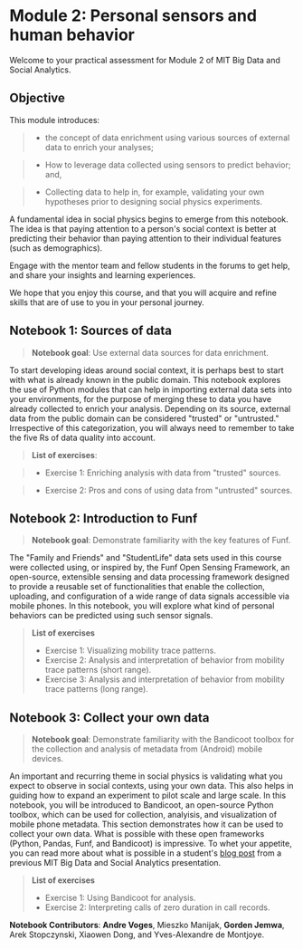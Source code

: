 # Module 2: Personal sensors and human behavior
Welcome to your practical assessment for Module 2 of MIT Big Data and Social Analytics.

## Objective
This module introduces:

> - the concept of data enrichment using various sources of external data to enrich your analyses;

> - How to leverage data collected using sensors to predict behavior; and,

> - Collecting data to help in, for example, validating your own hypotheses prior to designing social physics experiments.

A fundamental idea in social physics begins to emerge from this notebook. The idea is that paying attention to a person's social context is better at predicting their behavior than paying attention to their individual features (such as demographics).

Engage with the mentor team and fellow students in the forums to get help, and share your insights and learning experiences.

We hope that you enjoy this course, and that you will acquire and refine skills that are of use to you in your personal journey.

## Notebook 1: Sources of data
> **Notebook goal**: Use external data sources for data enrichment.

To start developing ideas around social context, it is perhaps best to start with what is already known in the public domain. This notebook explores the use of Python modules that can help in importing external data sets into your environments, for the purpose of merging these to data you have already collected to enrich your analysis. Depending on its source, external data from the public domain can be considered "trusted" or "untrusted." Irrespective of this categorization, you will always need to remember to take the five Rs of data quality into account.


> **List of exercises**:

> - Exercise 1: Enriching analysis with data from "trusted" sources.

> - Exercise 2: Pros and cons of using data from "untrusted" sources.

## Notebook 2: Introduction to Funf
> **Notebook goal**: Demonstrate familiarity with the key features of Funf.

The "Family and Friends" and "StudentLife" data sets used in this course were collected using, or inspired by, the Funf Open Sensing Framework,  an open-source, extensible sensing and data processing framework designed to provide a reusable set of functionalities that enable the collection, uploading, and configuration of a wide range of data signals accessible via mobile phones. In this notebook, you will explore what kind of personal behaviors can be predicted using such sensor signals.

> **List of exercises**
> - Exercise 1: Visualizing mobility trace patterns.
> - Exercise 2: Analysis and interpretation of behavior from mobility trace patterns (short range).
> - Exercise 3: Analysis and interpretation of behavior from mobility trace patterns (long range).


## Notebook 3: Collect your own data
> **Notebook goal**: Demonstrate familiarity with the Bandicoot toolbox for the collection and analysis of metadata from (Android) mobile devices.

An important and recurring theme in social physics is validating what you expect to observe in social contexts, using your own data. This also helps in guiding how to expand an experiment to pilot scale and large scale. In this notebook, you will be introduced to Bandicoot, an open-source Python toolbox, which can be used for collection, analyisis, and visualization of mobile phone metadata. This section demonstrates how it can be used to collect your own data. What is possible with these open frameworks (Python, Pandas, Funf, and Bandicoot) is impressive. To whet your appetite, you can read more about what is possible in a student's [blog post](http://sampaddock.com/blog/2016/8/7/heres-how-to-explore-your-personal-location-data) from a previous MIT Big Data and Social Analytics presentation.

> **List of exercises**
> - Exercise 1: Using Bandicoot for analysis.
> - Exercise 2: Interpreting calls of zero duration in call records.



**Notebook Contributors**:
**Andre Voges**, Mieszko Manijak, **Gorden Jemwa**, Arek Stopczynski, Xiaowen Dong, and Yves-Alexandre de Montjoye.
